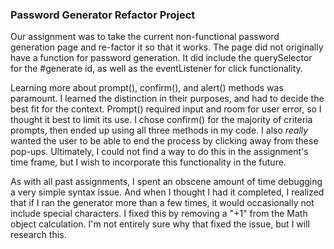 ### Password Generator Refactor Project

Our assignment was to take the current non-functional password generation page and re-factor it so that it works. The page did not originally have a function for password generation. It did include the querySelector for the #generate id, as well as the eventListener for click functionality.

Learning more about prompt(), confirm(), and alert() methods was paramount. I learned the distinction in their purposes, and had to decide the best fit for the context. Prompt() required input and room for user error, so I thought it best to limit its use. I chose confirm() for the majority of criteria prompts, then ended up using all three methods in my code. I also *really* wanted the user to be able to end the process by clicking away from these pop-ups. Ultimately, I could not find a way to do this in the assignment's time frame, but I wish to incorporate this functionality in the future.

As with all past assignments, I spent an obscene amount of time debugging a very simple syntax issue. And when I thought I had it completed, I realized that if I ran the generator more than a few times, it would occasionally not include special characters. I fixed this by removing a "+1" from the Math object calculation. I'm not entirely sure why that fixed the issue, but I will research this.


